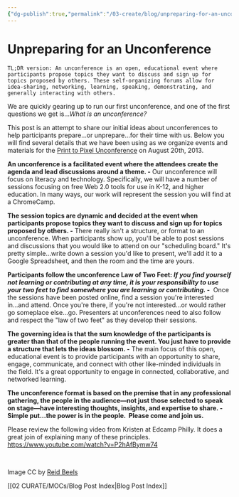 ```yaml
---
{"dg-publish":true,"permalink":"/03-create/blog/unpreparing-for-an-unconference/","title":"Unpreparing for an Unconference","tags":["print2pixel","unconference"]}
---
```


# Unpreparing for an Unconference

```
TL;DR version: An unconference is an open, educational event where participants propose topics they want to discuss and sign up for topics proposed by others. These self-organizing forums allow for idea-sharing, networking, learning, speaking, demonstrating, and generally interacting with others.
```

We are quickly gearing up to run our first unconference, and one of the first questions we get is..._What is an unconference?_

This post is an attempt to share our initial ideas about unconferences to help participants prepare...or unprepare...for their time with us. Below you will find several details that we have been using as we organize events and materials for the [Print to Pixel Unconference](http://www.newhaven.edu/568274/) on August 20th, 2013.

**An unconference is a facilitated event where the attendees create the agenda and lead discussions around a theme. -** Our unconference will focus on literacy and technology. Specifically, we will have a number of sessions focusing on free Web 2.0 tools for use in K-12, and higher education. In many ways, our work will represent the session you will find at a ChromeCamp.

**The session topics are dynamic and decided at the event when participants propose topics they want to discuss and sign up for topics proposed by others. -** There really isn't a structure, or format to an unconference. When participants show up, you'll be able to post sessions and discussions that you would like to attend on our "scheduling board." It's pretty simple...write down a session you'd like to present, we'll add it to a Google Spreadsheet, and then the room and the time are yours.

**Participants follow the unconference Law of Two Feet: _If you find yourself not learning or contributing at any time, it is your responsibility to use your two feet to find somewhere you are learning or contributing. -_**  Once the sessions have been posted online, find a session you're interested in...and attend. Once you're there, if you're not interested...or would rather go someplace else...go. Presenters at unconferences need to also follow and respect the "law of two feet" as they develop their sessions.

**The governing idea is that the sum knowledge of the participants is greater than that of the people running the event. You just have to provide a structure that lets the ideas blossom. -** The main focus of this open, educational event is to provide participants with an opportunity to share, engage, communicate, and connect with other like-minded individuals in the field. It's a great opportunity to engage in connected, collaborative, and networked learning.

**The unconference format is based on the premise that in any professional gathering, the people in the audience—not just those selected to speak on stage—have interesting thoughts, insights, and expertise to share. - Simple put...the power is in the people.  Please come and join us.**

Please review the following video from Kristen at Edcamp Philly. It does a great join of explaining many of these principles. https://www.youtube.com/watch?v=P2hAfBymw74

 

Image CC by [Reid Beels](http://www.flickr.com/photos/reidab/5882033075/)

[[02 CURATE/MOCs/Blog Post Index\|Blog Post Index]]